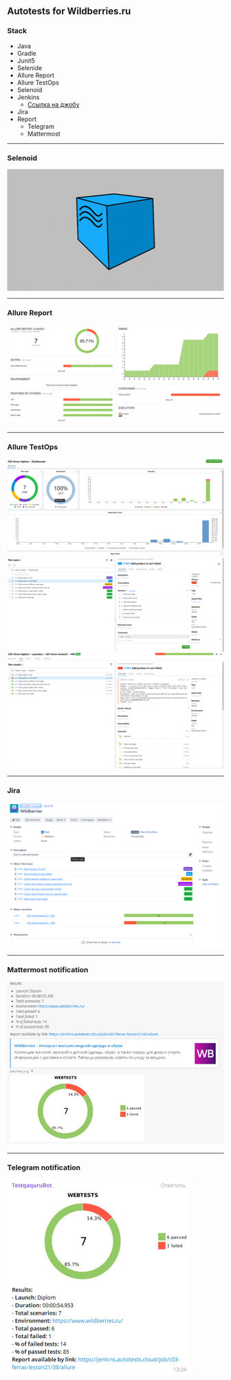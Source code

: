 ## Autotests for Wildberries.ru
### Stack
* Java 
* Gradle
* Junit5 
* Selenide 
* Allure Report
* Allure TestOps
* Selenoid
* Jenkins
    * [Ссылка на джобу](https://jenkins.autotests.cloud/job/c03-ferras-lesson21/)
* Jira
* Report
    * Telegram
    * Mattermost
___
### Selenoid
![selenoid screenshot](src/test/resources/images/selenoid.gif)
___
### Allure Report
![allure screenshot](src/test/resources/images/allure_1.png)
___
### Allure TestOps
![allure screenshot](src/test/resources/images/allure_testops1.png)
![allure screenshot](src/test/resources/images/allure_testops.png)
![allure screenshot](src/test/resources/images/allure_testops2.png)
___
### Jira
![allure screenshot](src/test/resources/images/Jira_1.png)
___
### Mattermost notification
![allure screenshot](src/test/resources/images/mattermost.png)
___
### Telegram notification
![allure screenshot](src/test/resources/images/telegram.png)
